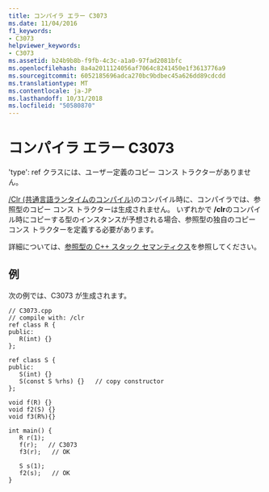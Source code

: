 ```yaml
---
title: コンパイラ エラー C3073
ms.date: 11/04/2016
f1_keywords:
- C3073
helpviewer_keywords:
- C3073
ms.assetid: b24b9b8b-f9fb-4c3c-a1a0-97fad2081bfc
ms.openlocfilehash: 8a4a2011124056af7064c8241450e1f3613776a9
ms.sourcegitcommit: 6052185696adca270bc9bdbec45a626dd89cdcdd
ms.translationtype: MT
ms.contentlocale: ja-JP
ms.lasthandoff: 10/31/2018
ms.locfileid: "50580870"
---
```

# <a name="compiler-error-c3073"></a>コンパイラ エラー C3073

'type': ref クラスには、ユーザー定義のコピー コンス トラクターがありません。

[/Clr (共通言語ランタイムのコンパイル)](../../build/reference/clr-common-language-runtime-compilation.md)のコンパイル時に、コンパイラでは、参照型のコピー コンス トラクターは生成されません。 いずれかで **/clr**のコンパイル時にコピーする型のインスタンスが予想される場合、参照型の独自のコピー コンス トラクターを定義する必要があります。

詳細については、[参照型の C++ スタック セマンティクス](../../dotnet/cpp-stack-semantics-for-reference-types.md)を参照してください。

## <a name="example"></a>例

次の例では、C3073 が生成されます。

```
// C3073.cpp
// compile with: /clr
ref class R {
public:
   R(int) {}
};

ref class S {
public:
   S(int) {}
   S(const S %rhs) {}   // copy constructor
};

void f(R) {}
void f2(S) {}
void f3(R%){}

int main() {
   R r(1);
   f(r);   // C3073
   f3(r);   // OK

   S s(1);
   f2(s);   // OK
}
```